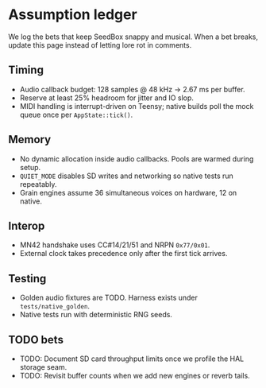 # Assumption ledger

We log the bets that keep SeedBox snappy and musical. When a bet breaks, update
this page instead of letting lore rot in comments.

## Timing

- Audio callback budget: 128 samples @ 48 kHz → 2.67 ms per buffer.
- Reserve at least 25% headroom for jitter and IO slop.
- MIDI handling is interrupt-driven on Teensy; native builds poll the mock queue
  once per `AppState::tick()`.

## Memory

- No dynamic allocation inside audio callbacks. Pools are warmed during setup.
- `QUIET_MODE` disables SD writes and networking so native tests run repeatably.
- Grain engines assume 36 simultaneous voices on hardware, 12 on native.

## Interop

- MN42 handshake uses CC#14/21/51 and NRPN `0x77/0x01`.
- External clock takes precedence only after the first tick arrives.

## Testing

- Golden audio fixtures are TODO. Harness exists under `tests/native_golden`.
- Native tests run with deterministic RNG seeds.

## TODO bets

- TODO: Document SD card throughput limits once we profile the HAL storage seam.
- TODO: Revisit buffer counts when we add new engines or reverb tails.
